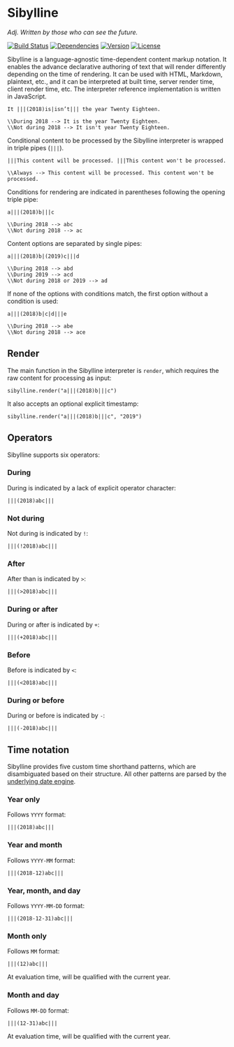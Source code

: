 # Sibylline

_Adj. Written by those who can see the future._

[![Build Status](https://dev.azure.com/agorischek/packages/_apis/build/status/Sibylline/Sibylline%20CI?branchName=master)](https://dev.azure.com/agorischek/packages/_build?definitionScope=%5CSibylline)
[![Dependencies](https://img.shields.io/depfu/agorischek/sibylline.js.svg)](https://depfu.com/repos/agorischek/sibylline.js)
[![Version](https://img.shields.io/npm/v/sibylline.js.svg)](https://www.npmjs.com/package/sibylline.js)
[![License](https://img.shields.io/github/license/agorischek/sibylline.js.svg)](https://github.com/agorischek/sibylline.js/blob/master/LICENSE)

Sibylline is a language-agnostic time-dependent content markup notation. It enables the advance declarative authoring of text that will render differently depending on the time of rendering. It can be used with HTML, Markdown, plaintext, etc., and it can be interpreted at built time, server render time, client render time, etc. The interpreter reference implementation is written in JavaScript.

```
It |||(2018)is|isn’t||| the year Twenty Eighteen.

\\During 2018 --> It is the year Twenty Eighteen.
\\Not during 2018 --> It isn't year Twenty Eighteen.
```

Conditional content to be processed by the Sibylline interpreter is wrapped in triple pipes (`|||`).

```
|||This content will be processed. |||This content won't be processed.

\\Always --> This content will be processed. This content won't be processed.
```

Conditions for rendering are indicated in parentheses following the opening triple pipe:

```
a|||(2018)b|||c

\\During 2018 --> abc
\\Not during 2018 --> ac
```

Content options are separated by single pipes:

```
a|||(2018)b|(2019)c|||d

\\During 2018 --> abd
\\During 2019 --> acd
\\Not during 2018 or 2019 --> ad
```

If none of the options with conditions match, the first option without a condition is used:

```
a|||(2018)b|c|d|||e

\\During 2018 --> abe
\\Not during 2018 --> ace
```

## Render

The main function in the Sibylline interpreter is `render`, which requires the raw content for processing as input:

```
sibylline.render("a|||(2018)b|||c")
```

It also accepts an optional explicit timestamp:

```
sibylline.render("a|||(2018)b|||c", "2019")
```

## Operators

Sibylline supports six operators:

### During

During is indicated by a lack of explicit operator character:

```
|||(2018)abc|||
```

### Not during

Not during is indicated by `!`:

```
|||(!2018)abc|||
```

### After

After than is indicated by `>`:

```
|||(>2018)abc|||
```

### During or after

During or after is indicated by `+`:

```
|||(+2018)abc|||
```

### Before

Before is indicated by `<`:

```
|||(<2018)abc|||
```

### During or before

During or before is indicated by `-`:

```
|||(-2018)abc|||
```

## Time notation

Sibylline provides five custom time shorthand patterns, which are disambiguated based on their structure. All other patterns are parsed by the [underlying date engine](http://momentjs.com/docs/#/parsing/string/).

### Year only

Follows `YYYY` format:

```
|||(2018)abc|||
```

### Year and month

Follows `YYYY-MM` format:

```
|||(2018-12)abc|||
```

### Year, month, and day

Follows `YYYY-MM-DD` format:

```
|||(2018-12-31)abc|||
```

### Month only

Follows `MM` format:

```
|||(12)abc|||
```

At evaluation time, will be qualified with the current year.

### Month and day

Follows `MM-DD` format:

```
|||(12-31)abc|||
```

At evaluation time, will be qualified with the current year.
